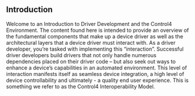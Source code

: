 ## Introduction

Welcome to an Introduction to Driver Development and the Control4 Environment. The content found here is intended to provide an overview of the fundamental components that make up a device driver as well as the architectural layers that a device driver must interact with.  As a driver developer, you’re tasked with implementing this “interaction”. Successful driver developers build drivers that not only handle numerous dependencies placed on their driver code – but also seek out ways to enhance a device’s capabilities in an automated environment. This level of interaction manifests itself as seamless device integration, a high level of device controllability and ultimately - a quality end user experience. This is something we refer to as the Control4 Interoperability Model.